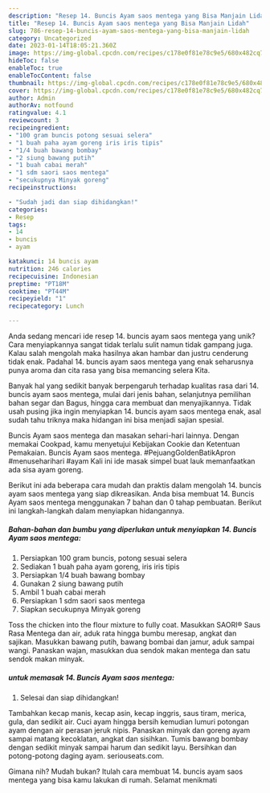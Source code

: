 ```yaml
---
description: "Resep 14. Buncis Ayam saos mentega yang Bisa Manjain Lidah"
title: "Resep 14. Buncis Ayam saos mentega yang Bisa Manjain Lidah"
slug: 786-resep-14-buncis-ayam-saos-mentega-yang-bisa-manjain-lidah
category: Uncategorized
date: 2023-01-14T18:05:21.360Z
image: https://img-global.cpcdn.com/recipes/c178e0f81e78c9e5/680x482cq70/14-buncis-ayam-saos-mentega-foto-resep-utama.jpg
hideToc: false
enableToc: true
enableTocContent: false
thumbnail: https://img-global.cpcdn.com/recipes/c178e0f81e78c9e5/680x482cq70/14-buncis-ayam-saos-mentega-foto-resep-utama.jpg
cover: https://img-global.cpcdn.com/recipes/c178e0f81e78c9e5/680x482cq70/14-buncis-ayam-saos-mentega-foto-resep-utama.jpg
author: Admin
authorAv: notfound
ratingvalue: 4.1
reviewcount: 3
recipeingredient:
- "100 gram buncis potong sesuai selera"
- "1 buah paha ayam goreng iris iris tipis"
- "1/4 buah bawang bombay"
- "2 siung bawang putih"
- "1 buah cabai merah"
- "1 sdm saori saos mentega"
- "secukupnya Minyak goreng"
recipeinstructions:

- "Sudah jadi dan siap dihidangkan!"
categories:
- Resep
tags:
- 14
- buncis
- ayam

katakunci: 14 buncis ayam 
nutrition: 246 calories
recipecuisine: Indonesian
preptime: "PT18M"
cooktime: "PT44M"
recipeyield: "1"
recipecategory: Lunch

---
```





Anda sedang mencari ide resep 14. buncis ayam saos mentega yang unik? Cara menyiapkannya sangat tidak terlalu sulit namun tidak gampang juga. Kalau salah mengolah maka hasilnya akan hambar dan justru cenderung tidak enak. Padahal 14. buncis ayam saos mentega yang enak seharusnya punya aroma dan cita rasa yang bisa memancing selera Kita.





Banyak hal yang sedikit banyak berpengaruh terhadap kualitas rasa dari 14. buncis ayam saos mentega, mulai dari jenis bahan, selanjutnya pemilihan bahan segar dan Bagus, hingga cara membuat dan menyajikannya. Tidak usah pusing jika ingin menyiapkan 14. buncis ayam saos mentega enak,      asal sudah tahu triknya maka hidangan ini bisa menjadi sajian spesial.














Buncis Ayam saos mentega dan masakan sehari-hari lainnya. Dengan memakai Cookpad, kamu menyetujui Kebijakan Cookie dan Ketentuan Pemakaian. Buncis Ayam saos mentega. #PejuangGoldenBatikApron #menuseharihari #ayam Kali ini ide masak simpel buat lauk memanfaatkan ada sisa ayam goreng.






Berikut ini ada beberapa cara mudah dan praktis dalam mengolah 14. buncis ayam saos mentega yang siap dikreasikan. Anda bisa membuat 14. Buncis Ayam saos mentega menggunakan 7 bahan dan 0 tahap pembuatan. Berikut ini langkah-langkah dalam menyiapkan hidangannya.

<!--inarticleads1-->

##### Bahan-bahan dan bumbu yang diperlukan untuk menyiapkan 14. Buncis Ayam saos mentega:

1. Persiapkan 100 gram buncis, potong sesuai selera
1. Sediakan 1 buah paha ayam goreng, iris iris tipis
1. Persiapkan 1/4 buah bawang bombay
1. Gunakan 2 siung bawang putih
1. Ambil 1 buah cabai merah
1. Persiapkan 1 sdm saori saos mentega
1. Siapkan secukupnya Minyak goreng


Toss the chicken into the flour mixture to fully coat. Masukkan SAORI® Saus Rasa Mentega dan air, aduk rata hingga bumbu meresap, angkat dan sajikan. Masukkan bawang putih, bawang bombai dan jamur, aduk sampai wangi. Panaskan wajan, masukkan dua sendok makan mentega dan satu sendok makan minyak. 

<!--inarticleads2-->

#####  untuk memasak 14. Buncis Ayam saos mentega:


1. Selesai dan siap dihidangkan!

Tambahkan kecap manis, kecap asin, kecap inggris, saus tiram, merica, gula, dan sedikit air. Cuci ayam hingga bersih kemudian lumuri potongan ayam dengan air perasan jeruk nipis. Panaskan minyak dan goreng ayam sampai matang kecoklatan, angkat dan sisihkan. Tumis bawang bombay dengan sedikit minyak sampai harum dan sedikit layu. Bersihkan dan potong-potong daging ayam. seriouseats.com. 

Gimana nih? Mudah bukan? Itulah cara membuat 14. buncis ayam saos mentega yang bisa kamu lakukan di rumah. Selamat menikmati

